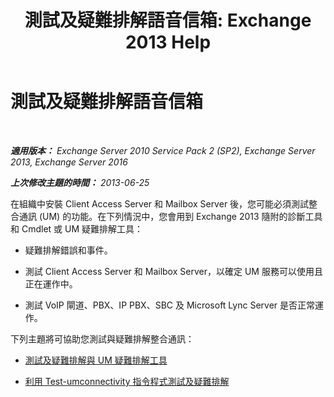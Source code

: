 ﻿---
title: '測試及疑難排解語音信箱: Exchange 2013 Help'
TOCTitle: 測試及疑難排解語音信箱
ms:assetid: eafb53fe-2fa9-437c-9369-aec324cc13ce
ms:mtpsurl: https://technet.microsoft.com/zh-tw/library/Dd351227(v=EXCHG.150)
ms:contentKeyID: 56271556
ms.date: 05/21/2018
mtps_version: v=EXCHG.150
ms.translationtype: MT
---

# 測試及疑難排解語音信箱

 

_**適用版本：** Exchange Server 2010 Service Pack 2 (SP2), Exchange Server 2013, Exchange Server 2016_

_**上次修改主題的時間：** 2013-06-25_

在組織中安裝 Client Access Server 和 Mailbox Server 後，您可能必須測試整合通訊 (UM) 的功能。在下列情況中，您會用到 Exchange 2013 隨附的診斷工具和 Cmdlet 或 UM 疑難排解工具：

  - 疑難排解錯誤和事件。

  - 測試 Client Access Server 和 Mailbox Server，以確定 UM 服務可以使用且正在運作中。

  - 測試 VoIP 閘道、PBX、IP PBX、SBC 及 Microsoft Lync Server 是否正常運作。

下列主題將可協助您測試與疑難排解整合通訊：

  - [測試及疑難排解與 UM 疑難排解工具](testing-and-troubleshooting-with-the-um-troubleshooting-tool-exchange-2013-help.md)

  - [利用 Test-umconnectivity 指令程式測試及疑難排解](testing-and-troubleshooting-with-the-test-umconnectivity-cmdlet-exchange-2013-help.md)

